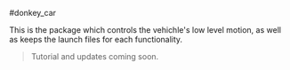#donkey_car

This is the package which controls the vehichle's low level motion, as well as keeps the launch files for each functionality.

> Tutorial and updates coming soon.
